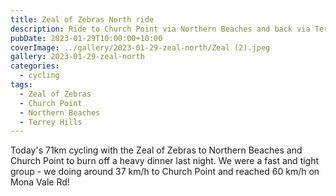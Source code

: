 ```yaml
---
title: Zeal of Zebras North ride
description: Ride to Church Point via Northern Beaches and back via Terrey Hills
pubDate: 2023-01-29T10:00:00+10:00
coverImage: ../gallery/2023-01-29-zeal-north/Zeal (2).jpeg
gallery: 2023-01-29-zeal-north
categories:
  - cycling
tags:
  - Zeal of Zebras
  - Church Point
  - Northern Beaches
  - Terrey Hills
---
```


Today's 71km cycling with the Zeal of Zebras to Northern Beaches and Church Point to burn off a heavy dinner last night. We were a fast and tight group - we doing around 37 km/h to Church Point and reached 60 km/h on Mona Vale Rd!
